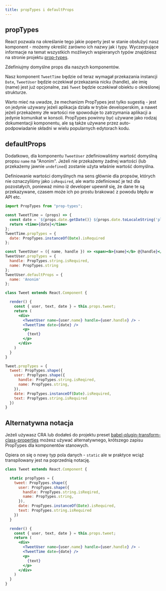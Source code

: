 ```yaml
---
title: propTypes i defaultProps
---
```


## propTypes

React pozwala na określanie tego jakie poperty jest w stanie obsłużyć nasz komponent - możemy określić zarówno ich nazwy jak i typy. Wyczerpujące informacje na temat wszystkich możliwych wspieranych typów znajdziesz na stronie projektu [prop-types](https://github.com/facebook/prop-types).

Zdefiniujmy domyślne props dla naszych komponentów.

Nasz komponent `TweetTime` będzie od teraz wymagał przekazania instancji `Date`, `TweetUser` będzie oczekiwał przekazania nicku (handle), ale imię (name) jest już opcjonalne, zaś `Tweet` będzie oczekiwał obiektu o określonej strukturze.

Warto mieć na uwadze, że mechanizm PropTypes jest tylko sugestią - jest on jedynie używany jeżeli aplikacja działa w trybie developerskim, a nawet jeżeli przekażemy złe wartości nie spowoduje to zatrzymania aplikacji a jedynie komunikat w konsoli. PropTypes powinny być używane jako rodzaj dokumentacji komponentu, ale są także używane przez auto-podpowiadanie składni w wielu popularnych edytorach kodu.

## defaultProps

Dodatkowo, dla komponentu `TweetUser` zdefiniowaliśmy wartość domyślną propsu `name` na "Anonim". Jeżeli nie przekażemy żadnej wartości (lub przekażemy jawnie `undefined`) zostanie użyta właśnie wartość domyślna.

Definiowanie wartości domyślnych ma sens głównie dla propsów, których nie oznaczyliśmy jako `isRequired`, ale warto zdefiniować je też dla pozostałych, ponieważ mimo iż developer upewnił się, że dane te są przekazywane, czasem może ich po prostu brakować z powodu błędu w API etc.

```jsx
import PropTypes from "prop-types";

const TweetTime = (props) => {
  const date = `${props.date.getDate()} ${props.date.toLocaleString('pl-pl', { month: "long" })}`;
  return <time>{date}</time>
};
TweetTime.propTypes = {
  date: PropTypes.instanceOf(Date).isRequired
};

const TweetUser = ({ name, handle }) => <span><b>{name}</b> @{handle}</span>;
TweetUser.propTypes = {
  handle: PropTypes.string.isRequired,
  name: PropTypes.string  
};
TweetUser.defaultProps = {
  name: 'Anonim'
};

class Tweet extends React.Component {

  render() {
    const { user, text, date } = this.props.tweet;
    return (
      <div>
        <TweetUser name={user.name} handle={user.handle} /> -
        <TweetTime date={date} />
        <p>
          {text}
        </p>
      </div>
    )
  }
}

Tweet.propTypes = {
  tweet: PropTypes.shape({
    user: PropTypes.shape({
      handle: PropTypes.string.isReqired,
      name: PropTypes.string,
    }),
    date: PropTypes.instanceOf(Date).isRequired,
    text: PropTypes.string.isRequired
  })
} 
```


## Alternatywna notacja

Jeżeli używasz CRA lub dodałeś do projektu preset [babel-plugin-transform-class-properties](https://babeljs.io/docs/plugins/transform-class-properties/) możesz używać alternatywnego, krótszego zapisu PropTypes dla komponentów stanowych.

Opiera on się o nowy typ pola danych - `static` ale w praktyce wciąż transpilowany jest na poprzednią notację.

```jsx
class Tweet extends React.Component {

  static propTypes = {
    tweet: PropTypes.shape({
      user: PropTypes.shape({
        handle: PropTypes.string.isReqired,
        name: PropTypes.string,
      }),
      date: PropTypes.instanceOf(Date).isRequired,
      text: PropTypes.string.isRequired
    })
  } 

  render() {
    const { user, text, date } = this.props.tweet;
    return (
      <div>
        <TweetUser name={user.name} handle={user.handle} /> -
        <TweetTime date={date} />
        <p>
          {text}
        </p>
      </div>
    )
  }
}     
```